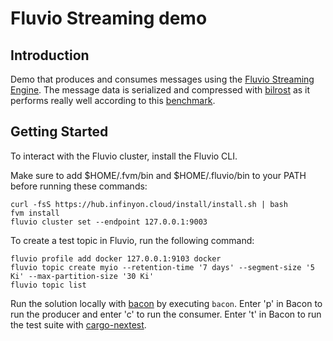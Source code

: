 # Fluvio Streaming demo

## Introduction

Demo that produces and consumes messages using the [Fluvio Streaming Engine](https://www.fluvio.io). The message data is serialized and compressed with [bilrost](https://github.com/mumbleskates/bilrost) as it performs really well according to this [benchmark](https://github.com/djkoloski/rust_serialization_benchmark).

## Getting Started

To interact with the Fluvio cluster, install the Fluvio CLI.

Make sure to add $HOME/.fvm/bin and $HOME/.fluvio/bin to your PATH before running these commands:

```shell
curl -fsS https://hub.infinyon.cloud/install/install.sh | bash
fvm install
fluvio cluster set --endpoint 127.0.0.1:9003
```

To create a test topic in Fluvio, run the following command:

```shell
fluvio profile add docker 127.0.0.1:9103 docker
fluvio topic create myio --retention-time '7 days' --segment-size '5 Ki' --max-partition-size '30 Ki'
fluvio topic list
```

Run the solution locally with [bacon](https://github.com/Canop/bacon) by executing `bacon`. Enter 'p' in Bacon to run the producer and enter 'c' to run the consumer. Enter 't' in Bacon to run the test suite with [cargo-nextest](https://nexte.st). 
